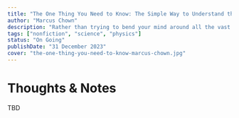 ```yaml
---
title: "The One Thing You Need to Know: The Simple Way to Understand the Most Important Ideas in Science"
author: "Marcus Chown"
description: "Rather than trying to bend your mind around all the vast and confounding details of things such as gravitational waves, electricity and black holes, wouldn’t it be easier to understand just one central concept from which everything else follows?"
tags: ["nonfiction", "science", "physics"]
status: "On Going"
publishDate: "31 December 2023"
cover: "the-one-thing-you-need-to-know-marcus-chown.jpg"
---
```


# Thoughts & Notes

TBD
